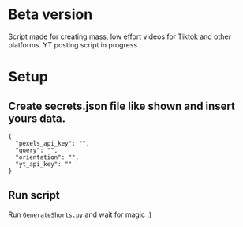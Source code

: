 # Beta version
Script made for creating mass, low effort videos for Tiktok and other platforms.
YT posting script in progress


# Setup

## Create secrets.json file like shown and insert yours data.
```
{
  "pexels_api_key": "",
  "query": "",
  "orientation": "",
  "yt_api_key": ""
}
```
## Run script
Run ```GenerateShorts.py``` and wait for magic :)
